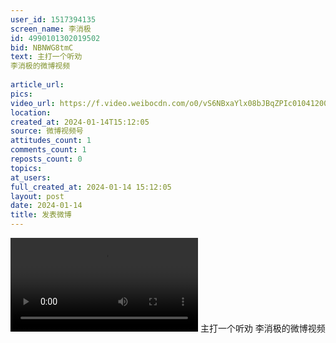 ```yaml
---
user_id: 1517394135
screen_name: 李消极
id: 4990101302019502
bid: NBNWG8tmC
text: 主打一个听劝 
李消极的微博视频
 
article_url: 
pics: 
video_url: https://f.video.weibocdn.com/o0/vS6NBxaYlx08bJBqZPIc010412008tNa0E010.mp4?label=mp4_720p&template=960x540.25.0&ori=0&ps=1CwnkDw1GXwCQx&Expires=1735251385&ssig=z59jTbrmSt&KID=unistore,video
location: 
created_at: 2024-01-14T15:12:05
source: 微博视频号
attitudes_count: 1
comments_count: 1
reposts_count: 0
topics: 
at_users: 
full_created_at: 2024-01-14 15:12:05
layout: post
date: 2024-01-14
title: 发表微博
---
```



![](https://f.video.weibocdn.com/o0/vS6NBxaYlx08bJBqZPIc010412008tNa0E010.mp4?label=mp4_720p&template=960x540.25.0&ori=0&ps=1CwnkDw1GXwCQx&Expires=1735251385&ssig=z59jTbrmSt&KID=unistore,video)
主打一个听劝 
李消极的微博视频
 
